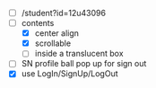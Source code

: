 - [ ] /student?id=12u43096
- [ ] contents
  - [x] center align
  - [x] scrollable
  - [ ] inside a translucent box
- [ ] SN profile ball pop up for sign out
- [x] use LogIn/SignUp/LogOut
